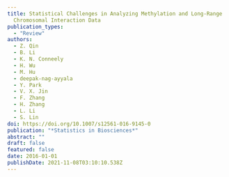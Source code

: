 ```yaml
---
title: Statistical Challenges in Analyzing Methylation and Long-Range
  Chromosomal Interaction Data
publication_types:
  - "Review"
authors:
  - Z. Qin
  - B. Li
  - K. N. Conneely
  - H. Wu
  - M. Hu
  - deepak-nag-ayyala
  - Y. Park
  - V. X. Jin
  - F. Zhang
  - H. Zhang
  - L. Li
  - S. Lin
doi: https://doi.org/10.1007/s12561-016-9145-0
publication: "*Statistics in Biosciences*"
abstract: ""
draft: false
featured: false
date: 2016-01-01
publishDate: 2021-11-08T03:10:10.538Z
---
```

